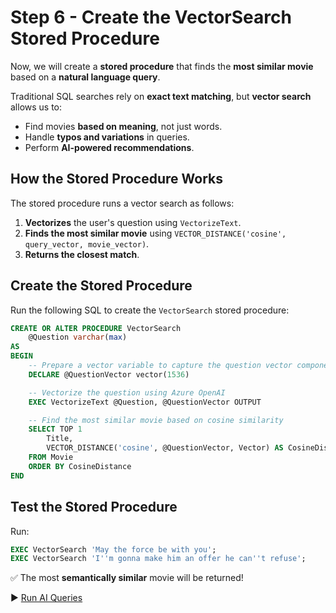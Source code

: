 # Step 6 - Create the VectorSearch Stored Procedure

Now, we will create a **stored procedure** that finds the **most similar movie** based on a **natural language query**.

Traditional SQL searches rely on **exact text matching**, but **vector search** allows us to:

- Find movies **based on meaning**, not just words.  
- Handle **typos and variations** in queries.  
- Perform **AI-powered recommendations**.

## How the Stored Procedure Works

The stored procedure runs a vector search  as follows:

1. **Vectorizes** the user's question using `VectorizeText`.
2. **Finds the most similar movie** using `VECTOR_DISTANCE('cosine', query_vector, movie_vector)`.
3. **Returns the closest match**.

## Create the Stored Procedure

Run the following SQL to create the `VectorSearch` stored procedure:

```sql
CREATE OR ALTER PROCEDURE VectorSearch
    @Question varchar(max)
AS
BEGIN
    -- Prepare a vector variable to capture the question vector components
    DECLARE @QuestionVector vector(1536)

    -- Vectorize the question using Azure OpenAI
    EXEC VectorizeText @Question, @QuestionVector OUTPUT

    -- Find the most similar movie based on cosine similarity
    SELECT TOP 1 
        Title, 
        VECTOR_DISTANCE('cosine', @QuestionVector, Vector) AS CosineDistance
    FROM Movie
    ORDER BY CosineDistance
END
```

## Test the Stored Procedure

Run:

```sql
EXEC VectorSearch 'May the force be with you';
EXEC VectorSearch 'I''m gonna make him an offer he can''t refuse';
```

✅ The most **semantically similar** movie will be returned!

▶ [Run AI Queries](https://github.com/lennilobel/sql2022-workshop-hol-vegas2025/blob/master/HOL/4.%20AI%20Features/2.%20Vectorize%20Data.md)
